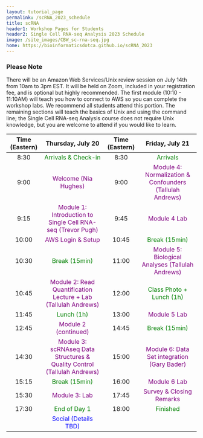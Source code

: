 ```yaml
---
layout: tutorial_page
permalink: /scRNA_2023_schedule
title: scRNA
header1: Workshop Pages for Students
header2: Single Cell RNA-seq Analysis 2023 Schedule
image: /site_images/CBW_sc-rna-seq.jpg
home: https://bioinformaticsdotca.github.io/scRNA_2023
---
```


### Please Note
There will be an Amazon Web Services/Unix review session on July 14th from 10am to 3pm EST. It will be held on Zoom, included in your registration fee, and is optional but highly recommended. The first module (10:10 - 11:10AM) will teach you how to connect to AWS so you can complete the workshop labs. We recommend all students attend this portion. The remaining sections will teach the basics of Unix and using the command line; the Single Cell RNA-seq Analysis course does not require Unix knowledge, but you are welcome to attend if you would like to learn.

| Time (Eastern) |                                          Thursday, July 20                                           | Time (Eastern) |                                   Friday, July 21                                    |
| :------------: | :--------------------------------------------------------------------------------------------------: | :------------: | :----------------------------------------------------------------------------------: |
|      8:30      |                            <font color="green">Arrivals & Check-in</font>                            |      8:30      |                         <font color="green">Arrivals</font>                          |
|      9:00      |                           <font color="purple">Welcome (Nia Hughes)</font>                           |      9:00      | <font color="purple">Module 4: Normalization & Confounders (Tallulah Andrews)</font> |
|      9:15      |       <font color="purple">Module 1: Introduction to Single Cell RNA-seq  (Trevor Pugh)</font>       |      9:45      |                       <font color="purple">Module 4 Lab</font>                       |
|     10:00      |                            <font color="purple">AWS Login & Setup</font>                             |     10:45      |                       <font color="green">Break (15min)</font>                       |
|     10:30      |                               <font color="green">Break (15min)</font>                               |     11:00      |     <font color="purple">Module 5: Biological Analyses (Tallulah Andrews)</font>     |
|     10:45      |      <font color="purple">Module 2: Read Quantification Lecture + Lab (Tallulah Andrews)</font>      |     12:00      |                 <font color="green">Class Photo + Lunch (1h)</font>                  |
|     11:45      |                                <font color="green">Lunch (1h)</font>                                 |     13:00      |                       <font color="purple">Module 5 Lab</font>                       |
|     12:45      |                           <font color="purple">Module 2 (continued)</font>                           |     14:45      |                       <font color="green">Break (15min)</font>                       |
|     14:30      | <font color="purple">Module 3: scRNAseq Data Structures & Quality Control  (Tallulah Andrews)</font> |     15:00      |       <font color="purple">Module 6: Data Set integration  (Gary Bader)</font>       |
|     15:15      |                               <font color="green">Break (15min)</font>                               |     16:00      |                       <font color="purple">Module 6 Lab</font>                       |
|     15:30      |                              <font color="purple">Module 3: Lab</font>                               |     17:45      |                 <font color="purple">Survey & Closing Remarks</font>                 |
|     17:30      |                               <font color="green">End of Day 1</font>                                |     18:00      |                         <font color="green">Finished</font>                          |
|                |                            <font color="blue">Social (Details TBD)</font>                            |